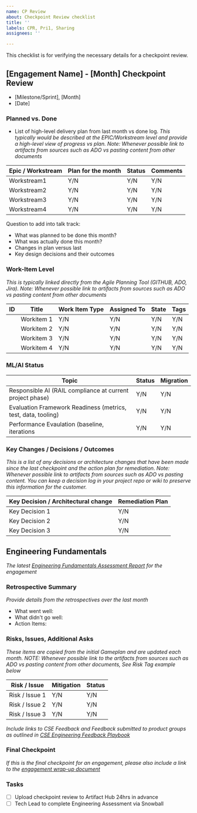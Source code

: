 ```yaml
---
name: CP Review
about: Checkpoint Review checklist
title: ''
labels: CPR, Pri1, Sharing
assignees: ''

---
```


This checklist is for verifying the necessary details for a checkpoint review.

## [Engagement Name] - [Month] Checkpoint Review
- [Milestone/Sprint], [Month]
- [Date]  

### Planned vs. Done
- List of high-level delivery plan from last month vs done log.
_This typically would be described at the EPIC/Workstream level and provide a high-level view of progress vs plan.
Note: Whenever possible link to artifacts from sources such as ADO vs pasting content from other documents_

|   Epic / Workstream    | Plan for the month   |   Status    | Comments |
| ------------- | ------------- | ------------- | ------------- |
| Workstream1 | Y/N | Y/N | Y/N | Y/N |
| Workstream2| Y/N | Y/N | Y/N | Y/N |
| Workstream3| Y/N | Y/N | Y/N | Y/N |
| Workstream4 | Y/N | Y/N | Y/N | Y/N |

Question to add into talk track:
- What was planned to be done this month?
-  What was actually done this month?
-  Changes in plan versus last
- Key design decisions and their outcomes

###  Work-Item Level
_This is typically linked directly from the Agile Planning Tool (GITHUB, ADO, Jira).
Note: Whenever possible link to artifacts from sources such as ADO vs pasting content from other documents_

|   ID    | Title   |   Work Item Type   | Assigned To | State | Tags|
| ------------- | ------------- | ------------- | ------------- | ------------- | ------------- |
| | Workitem 1 | Y/N | Y/N | Y/N | Y/N | Y/N | Y/N |
| | Workitem 2 | Y/N | Y/N | Y/N | Y/N | Y/N | Y/N |
| | Workitem 3 | Y/N | Y/N | Y/N | Y/N | Y/N | Y/N |
| | Workitem 4 | Y/N | Y/N | Y/N | Y/N | Y/N | Y/N |

###  ML/AI Status

| Topic  | Status | Migration |
| ------------- | ------------- | ------------- | 
| Responsible AI (RAIL compliance at current project phase) | Y/N | Y/N | 
| Evaluation Framework Readiness (metrics, test, data, tooling)  | Y/N | Y/N | 
| Performance Evaulation (baseline, iterations | Y/N | Y/N | 

###  Key Changes / Decisions / Outcomes
_This is a list of any decisions or architecture changes that have been made since the last checkpoint and the action plan for remediation.
Note: Whenever possible link to artifacts from sources such as ADO vs pasting content.  You can keep a decision log in your project repo or wiki to preserve this information for the customer._

| Key Decision / Architectural change | Remediation Plan |
| ------------- | ------------- | 
| Key Decision 1 | Y/N | 
| Key Decision 2 | Y/N | 
| Key Decision 3 | Y/N | 

##  Engineering Fundamentals
_The latest [Engineering Fundamentals Assessment Report](https://aka.ms/EngineeringFundamentals) for the engagement_

### Retrospective Summary
_Provide details from the retrospectives over the last month_
 - What went well:
 - What didn't go well:
 - Action Items:

### Risks, Issues, Additional Asks
_These items are copied from the initial Gameplan and are updated each month. 
NOTE: Whenever possible link to the artifacts from sources such as ADO vs pasting content from other documents,  See Risk Tag example below_

| Risk / Issue |  Mitigation | Status| 
| ------------- | ------------- |  ------------- | 
| Risk / Issue 1 | Y/N | Y/N | 
| Risk / Issue 2 | Y/N | Y/N | 
| Risk / Issue 3 | Y/N | Y/N | 

_Include links to CSE Feedback and Feedback submitted to product groups as outlined in [CSE Engineering Feedback Playbook](https://cwcwiki.com/wiki/CSE_Engineering_Feedback_Playbook)_

### Final Checkpoint
_If this is the final checkpoint for an engagement, please also include a link to the [engagement wrap-up document ](https://aka.ms/wrapuptemplate)_

### Tasks

- [ ] Upload checkpoint review to Artifact Hub 24hrs in advance
- [ ] Tech Lead to complete Engineering Assessment via Snowball
